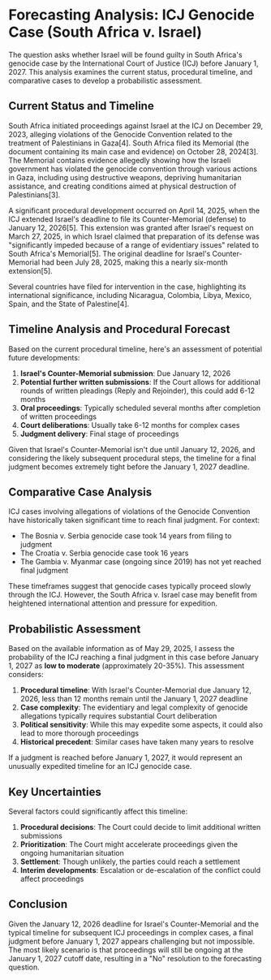# Forecasting Analysis: ICJ Genocide Case (South Africa v. Israel)

The question asks whether Israel will be found guilty in South Africa's genocide case by the International Court of Justice (ICJ) before January 1, 2027. This analysis examines the current status, procedural timeline, and comparative cases to develop a probabilistic assessment.

## Current Status and Timeline

South Africa initiated proceedings against Israel at the ICJ on December 29, 2023, alleging violations of the Genocide Convention related to the treatment of Palestinians in Gaza[4]. South Africa filed its Memorial (the document containing its main case and evidence) on October 28, 2024[3]. The Memorial contains evidence allegedly showing how the Israeli government has violated the genocide convention through various actions in Gaza, including using destructive weapons, depriving humanitarian assistance, and creating conditions aimed at physical destruction of Palestinians[3].

A significant procedural development occurred on April 14, 2025, when the ICJ extended Israel's deadline to file its Counter-Memorial (defense) to January 12, 2026[5]. This extension was granted after Israel's request on March 27, 2025, in which Israel claimed that preparation of its defense was "significantly impeded because of a range of evidentiary issues" related to South Africa's Memorial[5]. The original deadline for Israel's Counter-Memorial had been July 28, 2025, making this a nearly six-month extension[5].

Several countries have filed for intervention in the case, highlighting its international significance, including Nicaragua, Colombia, Libya, Mexico, Spain, and the State of Palestine[4].

## Timeline Analysis and Procedural Forecast

Based on the current procedural timeline, here's an assessment of potential future developments:

1. **Israel's Counter-Memorial submission**: Due January 12, 2026
2. **Potential further written submissions**: If the Court allows for additional rounds of written pleadings (Reply and Rejoinder), this could add 6-12 months
3. **Oral proceedings**: Typically scheduled several months after completion of written proceedings
4. **Court deliberations**: Usually take 6-12 months for complex cases
5. **Judgment delivery**: Final stage of proceedings

Given that Israel's Counter-Memorial isn't due until January 12, 2026, and considering the likely subsequent procedural steps, the timeline for a final judgment becomes extremely tight before the January 1, 2027 deadline.

## Comparative Case Analysis

ICJ cases involving allegations of violations of the Genocide Convention have historically taken significant time to reach final judgment. For context:

- The Bosnia v. Serbia genocide case took 14 years from filing to judgment
- The Croatia v. Serbia genocide case took 16 years
- The Gambia v. Myanmar case (ongoing since 2019) has not yet reached final judgment

These timeframes suggest that genocide cases typically proceed slowly through the ICJ. However, the South Africa v. Israel case may benefit from heightened international attention and pressure for expedition.

## Probabilistic Assessment

Based on the available information as of May 29, 2025, I assess the probability of the ICJ reaching a final judgment in this case before January 1, 2027 as **low to moderate** (approximately 20-35%). This assessment considers:

1. **Procedural timeline**: With Israel's Counter-Memorial due January 12, 2026, less than 12 months remain until the January 1, 2027 deadline
2. **Case complexity**: The evidentiary and legal complexity of genocide allegations typically requires substantial Court deliberation
3. **Political sensitivity**: While this may expedite some aspects, it could also lead to more thorough proceedings
4. **Historical precedent**: Similar cases have taken many years to resolve

If a judgment is reached before January 1, 2027, it would represent an unusually expedited timeline for an ICJ genocide case.

## Key Uncertainties

Several factors could significantly affect this timeline:

1. **Procedural decisions**: The Court could decide to limit additional written submissions
2. **Prioritization**: The Court might accelerate proceedings given the ongoing humanitarian situation
3. **Settlement**: Though unlikely, the parties could reach a settlement
4. **Interim developments**: Escalation or de-escalation of the conflict could affect proceedings

## Conclusion

Given the January 12, 2026 deadline for Israel's Counter-Memorial and the typical timeline for subsequent ICJ proceedings in complex cases, a final judgment before January 1, 2027 appears challenging but not impossible. The most likely scenario is that proceedings will still be ongoing at the January 1, 2027 cutoff date, resulting in a "No" resolution to the forecasting question.